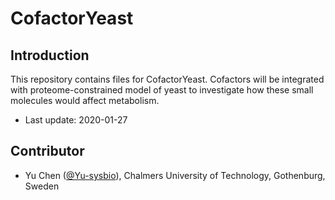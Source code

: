 CofactorYeast
===============

Introduction
------------

This repository contains files for CofactorYeast. Cofactors will be integrated with proteome-constrained model of yeast to investigate how these small molecules would affect metabolism.

* Last update: 2020-01-27


Contributor
-------------------------------

* Yu Chen ([@Yu-sysbio](https://github.com/Yu-sysbio)), Chalmers University of Technology, Gothenburg, Sweden

